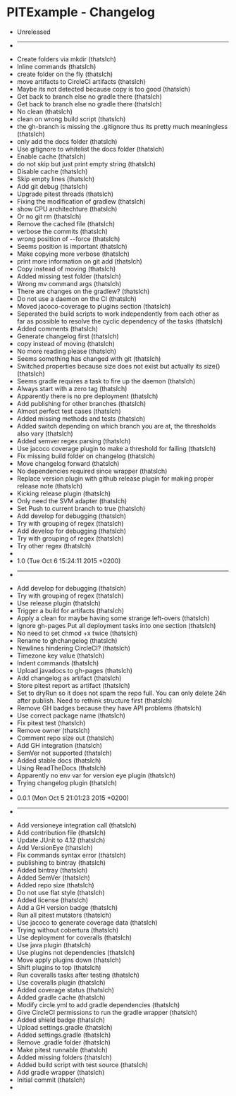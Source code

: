 PITExample - Changelog
======================

* Unreleased
* ----------
* Create folders via mkdir (thatsIch)
* Inline commands (thatsIch)
* create folder on the fly (thatsIch)
* move artifacts to CircleCI artifacts (thatsIch)
* Maybe its not detected because copy is too good (thatsIch)
* Get back to branch else no gradle there (thatsIch)
* Get back to branch else no gradle there (thatsIch)
* No clean (thatsIch)
* clean on wrong build script (thatsIch)
* the gh-branch is missing the .gitignore thus its pretty much meaningless (thatsIch)
* only add the docs folder (thatsIch)
* Use gitignore to whitelist the docs folder (thatsIch)
* Enable cache (thatsIch)
* do not skip but just print empty string (thatsIch)
* Disable cache (thatsIch)
* Skip empty lines (thatsIch)
* Add git debug (thatsIch)
* Upgrade pitest threads (thatsIch)
* Fixing the modification of gradlew (thatsIch)
* show CPU architechture (thatsIch)
* Or no git rm (thatsIch)
* Remove the cached file (thatsIch)
* verbose the commits (thatsIch)
* wrong position of --force (thatsIch)
* Seems position is important (thatsIch)
* Make copying more verbose (thatsIch)
* print more information on git add (thatsIch)
* Copy instead of moving (thatsIch)
* Added missing test folder (thatsIch)
* Wrong mv command args (thatsIch)
* There are changes on the gradlew? (thatsIch)
* Do not use a daemon on the CI (thatsIch)
* Moved jacoco-coverage to plugins section (thatsIch)
* Seperated the build scripts to work independently from each other as far as possible to resolve the cyclic dependency of the tasks (thatsIch)
* Added comments (thatsIch)
* Generate changelog first (thatsIch)
* copy instead of moving (thatsIch)
* No more reading please (thatsIch)
* Seems something has changed with git (thatsIch)
* Switched properties because size does not exist but actually its size() (thatsIch)
* Seems gradle requires a task to fire up the daemon (thatsIch)
* Always start with a zero tag (thatsIch)
* Apparently there is no pre deployment (thatsIch)
* Add publishing for other branches (thatsIch)
* Almost perfect test cases (thatsIch)
* Added missing methods and tests (thatsIch)
* Added switch depending on which branch you are at, the thresholds also vary (thatsIch)
* Added semver regex parsing (thatsIch)
* Use jacoco coverage plugin to make a threshold for failing (thatsIch)
* Fix missing build folder on changelog (thatsIch)
* Move changelog forward (thatsIch)
* No dependencies required since wrapper (thatsIch)
* Replace version plugin with github release plugin for making proper release note (thatsIch)
* Kicking release plugin (thatsIch)
* Only need the SVM adapter (thatsIch)
* Set Push to current branch to true (thatsIch)
* Add develop for debugging (thatsIch)
* Try with grouping of regex (thatsIch)
* Add develop for debugging (thatsIch)
* Try with grouping of regex (thatsIch)
* Try other regex (thatsIch)
* 
* 1.0 (Tue Oct 6 15:24:11 2015 +0200)
* -----------------------------------
* Add develop for debugging (thatsIch)
* Try with grouping of regex (thatsIch)
* Use release plugin (thatsIch)
* Trigger a build for artifacts (thatsIch)
* Apply a clean for maybe having some strange left-overs (thatsIch)
* Ignore gh-pages Put all deployment tasks into one section (thatsIch)
* No need to set chmod +x twice (thatsIch)
* Rename to ghchangelog (thatsIch)
* Newlines hindering CircleCI? (thatsIch)
* Timezone key value (thatsIch)
* Indent commands (thatsIch)
* Upload javadocs to gh-pages (thatsIch)
* Add changelog as artifact (thatsIch)
* Store pitest report as artifact (thatsIch)
* Set to dryRun so it does not spam the repo full. You can only delete 24h after publish. Need to rethink structure first (thatsIch)
* Remove GH badges because they have API problems (thatsIch)
* Use correct package name (thatsIch)
* Fix pitest test (thatsIch)
* Remove owner (thatsIch)
* Comment repo size out (thatsIch)
* Add GH integration (thatsIch)
* SemVer not supported (thatsIch)
* Added stable docs (thatsIch)
* Using ReadTheDocs (thatsIch)
* Apparently no env var for version eye plugin (thatsIch)
* Trying changelog plugin (thatsIch)
* 
* 0.0.1 (Mon Oct 5 21:01:23 2015 +0200)
* -------------------------------------
* Add versioneye integration call (thatsIch)
* Add contribution file (thatsIch)
* Update JUnit to 4.12 (thatsIch)
* Add VersionEye (thatsIch)
* Fix commands syntax error (thatsIch)
* publishing to bintray (thatsIch)
* Added bintray (thatsIch)
* Added SemVer (thatsIch)
* Added repo size (thatsIch)
* Do not use flat style (thatsIch)
* Added license (thatsIch)
* Add a GH version badge (thatsIch)
* Run all pitest mutators (thatsIch)
* Use jacoco to generate coverage data (thatsIch)
* Trying without cobertura (thatsIch)
* Use deployment for coveralls (thatsIch)
* Use java plugin (thatsIch)
* Use plugins not dependencies (thatsIch)
* Move apply plugins down (thatsIch)
* Shift plugins to top (thatsIch)
* Run coveralls tasks after testing (thatsIch)
* Use coveralls plugin (thatsIch)
* Added coverage status (thatsIch)
* Added gradle cache (thatsIch)
* Modify circle.yml to add gradle dependencies (thatsIch)
* Give CircleCI permissions to run the gradle wrapper (thatsIch)
* Added shield badge (thatsIch)
* Upload settings.gradle (thatsIch)
* Added settings.gradle (thatsIch)
* Remove .gradle folder (thatsIch)
* Make pitest runnable (thatsIch)
* Added missing folders (thatsIch)
* Added build script with test source (thatsIch)
* Add gradle wrapper (thatsIch)
* Initial commit (thatsIch)
* 